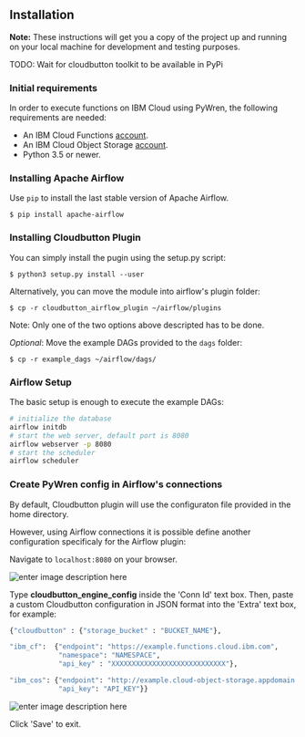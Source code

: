 
## Installation
**Note:** These instructions will get you a copy of the project up and running on your local machine for development and testing purposes.


TODO: Wait for cloudbutton toolkit to be available in PyPi

### Initial requirements
In order to execute functions on IBM Cloud using PyWren, the following requirements are needed:

- An IBM Cloud Functions [account](https://cloud.ibm.com/openwhisk/). 
- An IBM Cloud Object Storage [account](https://www.ibm.com/cloud/object-storage).
- Python 3.5 or newer.

### Installing Apache Airflow

Use `pip` to install the last stable version of Apache Airflow.

```
$ pip install apache-airflow
```

### Installing Cloudbutton Plugin

You can simply install the pugin using the setup.py script:

`$ python3 setup.py install --user`

Alternatively, you can move the module into airflow's plugin folder:

`$ cp -r cloudbutton_airflow_plugin ~/airflow/plugins`

Note: Only one of the two options above descripted has to be done.

_Optional_: Move the example DAGs provided to the `dags` folder:

`$ cp -r example_dags ~/airflow/dags/`

### Airflow Setup

The basic setup is enough to execute the example DAGs:

```bash
# initialize the database
airflow initdb
# start the web server, default port is 8080
airflow webserver -p 8080
# start the scheduler
airflow scheduler
```

### Create PyWren config in Airflow's connections

By default, Cloudbutton plugin will use the configuraton file provided in the home directory.

However, using Airflow connections it is possible define another configuration specificaly for the Airflow plugin:

Navigate to `localhost:8080` on your browser.

![enter image description here](https://i.ibb.co/rdWGC5Q/5.jpg)

Type **cloudbutton_engine_config** inside the 'Conn Id' text box.
Then, paste a custom Cloudbutton configuration in JSON format into the 'Extra' text box, for example:

```python
{"cloudbutton" : {"storage_bucket" : "BUCKET_NAME"},

"ibm_cf":  {"endpoint": "https://example.functions.cloud.ibm.com", 
            "namespace": "NAMESPACE", 
            "api_key" : "XXXXXXXXXXXXXXXXXXXXXXXXXXXX"}, 

"ibm_cos": {"endpoint": "http://example.cloud-object-storage.appdomain.cloud", 
            "api_key": "API_KEY"}}
```

![enter image description here](https://i.ibb.co/4Z9KKg8/6.jpg)

Click 'Save' to exit.
